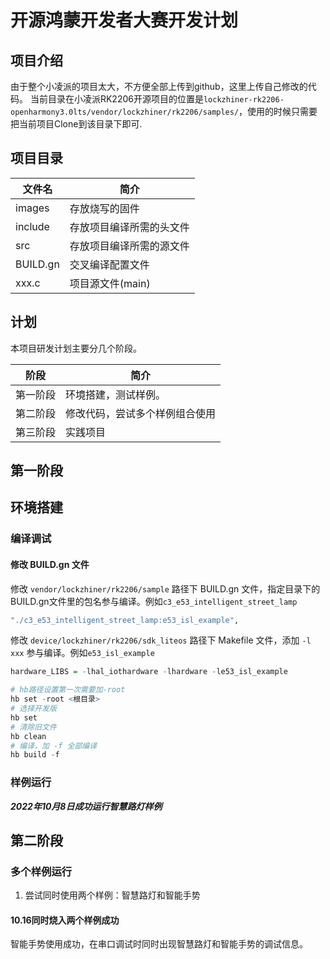 # 开源鸿蒙开发者大赛开发计划
## 项目介绍
由于整个小凌派的项目太大，不方便全部上传到github，这里上传自己修改的代码。
当前目录在小凌派RK2206开源项目的位置是`lockzhiner-rk2206-openharmony3.0lts/vendor/lockzhiner/rk2206/samples/`，使用的时候只需要把当前项目Clone到该目录下即可.
## 项目目录
| 文件名 | 简介 |
| --- | --- |
| images | 存放烧写的固件 |
| include | 存放项目编译所需的头文件 |
| src | 存放项目编译所需的源文件 |
| BUILD.gn | 交叉编译配置文件 |
| xxx.c | 项目源文件(main) |
## 计划
本项目研发计划主要分几个阶段。

| 阶段 | 简介 |
| --- | --- |
| 第一阶段 | 环境搭建，测试样例。|
| 第二阶段 | 修改代码，尝试多个样例组合使用|
| 第三阶段 | 实践项目|
## 第一阶段
## 环境搭建
### 编译调试

#### 修改 BUILD.gn 文件

修改 `vendor/lockzhiner/rk2206/sample` 路径下 BUILD.gn 文件，指定目录下的BUILD.gn文件里的包名参与编译。例如`c3_e53_intelligent_street_lamp`

```r
"./c3_e53_intelligent_street_lamp:e53_isl_example",
```

修改 `device/lockzhiner/rk2206/sdk_liteos` 路径下 Makefile 文件，添加 `-l xxx` 参与编译。例如`e53_isl_example`

```r
hardware_LIBS = -lhal_iothardware -lhardware -le53_isl_example
```

```r
# hb路径设置第一次需要加-root
hb set -root <根目录>
# 选择开发版 
hb set
# 清除旧文件
hb clean
# 编译，加 -f 全部编译
hb build -f
```
### 样例运行
***2022年10月8日成功运行智慧路灯样例***
## 第二阶段
### 多个样例运行
1. 尝试同时使用两个样例：智慧路灯和智能手势

#### 10.16同时烧入两个样例成功
智能手势使用成功，在串口调试时同时出现智慧路灯和智能手势的调试信息。
